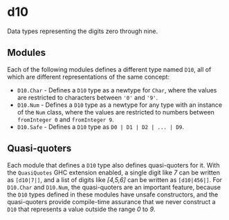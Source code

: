 # d10

Data types representing the digits zero through nine.

## Modules

Each of the following modules defines a different type named `D10`, all of which are different representations of the same concept:

* `D10.Char` - Defines a `D10` type as a newtype for `Char`, where the values are restricted to characters between `'0'` and `'9'`.
* `D10.Num` - Defines a `D10` type as a newtype for any type with an instance of the `Num` class, where the values are restricted to numbers between `fromInteger 0` and `fromInteger 9`.
* `D10.Safe` - Defines a `D10` type as `D0 | D1 | D2 | ... | D9`.

## Quasi-quoters

Each module that defines a `D10` type also defines quasi-quoters for it. With the `QuasiQuotes` GHC extension enabled, a single digit like *7* can be written as `[d10|7|]`, and a list of digits like *[4,5,6]* can be written as `[d10|456|]`. For `D10.Char` and `D10.Num`, the quasi-quoters are an important feature, because the `D10` types defined in these modules have unsafe constructors, and the quasi-quoters provide compile-time assurance that we never construct a `D10` that represents a value outside the range *0* to *9*.
